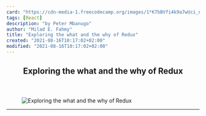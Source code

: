 ```yaml
---
card: "https://cdn-media-1.freecodecamp.org/images/1*K7bBVfi4k9a7wUci_nCg-w.jpeg"
tags: [React]
description: "by Peter Mbanugo"
author: "Milad E. Fahmy"
title: "Exploring the what and the why of Redux"
created: "2021-08-16T10:17:02+02:00"
modified: "2021-08-16T10:17:02+02:00"
---
```

<div class="site-wrapper">
<main id="site-main" class="site-main outer">
<div class="inner">
<article class="post-full post tag-react tag-javascript tag-web-development tag-tech tag-programming ">
<header class="post-full-header">
<h1 class="post-full-title">Exploring the what and the why of Redux</h1>
</header>
<figure class="post-full-image">
<picture>
<source media="(max-width: 700px)" sizes="1px" srcset="data:image/gif;base64,R0lGODlhAQABAIAAAAAAAP///yH5BAEAAAAALAAAAAABAAEAAAIBRAA7 1w">
<source media="(min-width: 701px)" sizes="(max-width: 800px) 400px,
(max-width: 1170px) 700px,
1400px" srcset="https://cdn-media-1.freecodecamp.org/images/1*K7bBVfi4k9a7wUci_nCg-w.jpeg 300w,
https://cdn-media-1.freecodecamp.org/images/1*K7bBVfi4k9a7wUci_nCg-w.jpeg 600w,
https://cdn-media-1.freecodecamp.org/images/1*K7bBVfi4k9a7wUci_nCg-w.jpeg 1000w,
https://cdn-media-1.freecodecamp.org/images/1*K7bBVfi4k9a7wUci_nCg-w.jpeg 2000w">
<img onerror="this.style.display='none'" src="https://cdn-media-1.freecodecamp.org/images/1*K7bBVfi4k9a7wUci_nCg-w.jpeg" alt="Exploring the what and the why of Redux">
</picture>
</figure>
<section class="post-full-content">
<div class="post-content medium-migrated-article">
</div>
<hr>
</section>
</article>
</div>
</main>
</div>
<!-- Google Tag Manager (noscript) -->
<!-- End Google Tag Manager (noscript) -->
